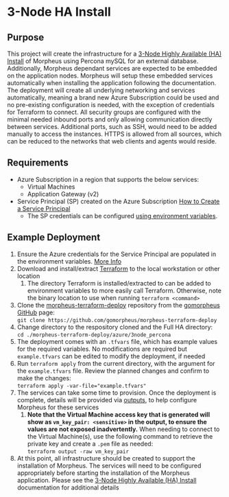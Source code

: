 # 3-Node HA Install

## Purpose

This project will create the infrastructure for a [3-Node Highly Available (HA) Install](https://docs.morpheusdata.com/en/latest/getting_started/installation/distributed/3node/3node.html) of Morpheus using Percona mySQL for an external database.  Additionally, Morpheus dependant services are expected to be embedded on the application nodes.  Morpheus will setup these embedded services automatically when installing the application following the documentation.
The deployment will create all underlying networking and services automatically, meaning a brand new Azure Subscription could be used and no pre-existing
configuration is needed, with the exception of credentials for Terraform to connect.  All security groups are configured with the minimal needed inbound ports
and only allowing communication directly between services.  Additional ports, such as SSH, would need to be added manually to access the instances.  HTTPS is allowed from all sources, which can be reduced to the networks that web clients and agents would reside.

## Requirements

- Azure Subscription in a region that supports the below services:  
  - Virtual Machines
  - Application Gateway (v2)
- Service Principal (SP) created on the Azure Subscription [How to Create a Service Principal](https://learn.microsoft.com/en-us/azure/developer/terraform/get-started-windows-powershell?tabs=bash#create-a-service-principal)
  - The SP credentials can be configured [using environment variables](https://learn.microsoft.com/en-us/azure/developer/terraform/get-started-windows-powershell?tabs=bash#specify-service-principal-credentials-in-environment-variables).

## Example Deployment

1. Ensure the Azure credentials for the Service Principal are populated in the environment variables.  [More Info](https://learn.microsoft.com/en-us/azure/developer/terraform/get-started-windows-powershell?tabs=bash#specify-service-principal-credentials-in-environment-variables)
2. Download and install/extract [Terraform](https://www.terraform.io/downloads) to the local workstation or other location
   1. The directory Terraform is installed/extracted to can be added to environment variables to more easily call Terraform.  Otherwise, note the binary location to use when running `terraform <command>`
3. Clone the [morpheus-terraform-deploy](https://github.com/gomorpheus/morpheus-terraform-deploy) repository from the [gomorpheus GitHub](https://github.com/gomorpheus) page:  
`git clone https://github.com/gomorpheus/morpheus-terraform-deploy`
3. Change directory to the respository cloned and the Full HA directory:  
`cd ./morpheus-terraform-deploy/azure/3node_percona`
1. The deployment comes with an `.tfvars` file, which has example values for the required variables.  No modifications are required but `example.tfvars` can be edited to modify the deployment, if needed
2. Run `terraform apply` from the current directory, with the argument for the `example.tfvars` file.  Review the planned changes and confirm to make the changes:  
`terraform apply -var-file="example.tfvars"`
6. The services can take some time to provision.  Once the deployment is complete, details will be provided via [outputs](https://www.terraform.io/language/values/outputs), to help configure Morpheus for these services
   1. **Note that the Virtual Machine access key that is generated will show as `vm_key_pair: <sensitive>` in the output, to ensure the values are not exposed inadvertently.**  When needing to connect to the Virtual Machine(s), use the following command to retrieve the private key and create a `.pem` file as needed:  
   `terraform output -raw vm_key_pair`
7. At this point, all infrastructure should be created to support the installation of Morpheus.  The services will need to be configured appropriately before starting the installation of the Morpheus application.  Please see the [3-Node Highly Available (HA) Install](https://docs.morpheusdata.com/en/latest/getting_started/installation/distributed/3node/3node.html) documentation for additional details